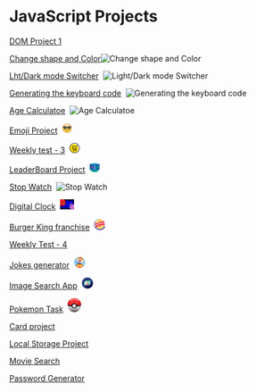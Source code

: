# JavaScript Projects
<!-- []() &nbsp;<img style="height: 15px; width: 25px;" src="" alt=""> -->

[DOM Project 1](https://rishavy.github.io/DOM_project_1/)

[Change shape and Color](https://rishavy.github.io/JavaScript-Projects/Change%20shape%20and%20Color/index.html)<img style="height: 13px; width: 30px;" src="https://excelkid.com/wp-content/uploads/2020/09/Change-Shape-Color-based-on-a-cell-value.png" alt="Change shape and Color">

[Lht/Dark mode Switcher](https://rishavy.github.io/JavaScript-Projects/Dark%20Mode/index.html?authuser=1) &nbsp;<img style="height: 18px; width: 18px;" src="https://nickjohn.gallerycdn.vsassets.io/extensions/nickjohn/autothemeswitcherforwin10darkmode/0.8/1625713621041/Microsoft.VisualStudio.Services.Icons.Default" alt="Light/Dark mode Switcher">

[Generating the keyboard code](https://rishavy.github.io/JavaScript-Projects/Generating%20the%20keyboard%20code/index.html) &nbsp;<img style="height: 15px; width: 25px;" src="https://static.vecteezy.com/system/resources/previews/031/734/606/large_2x/computer-keyboard-with-numbers-and-letters-3d-rendering-toned-image-coding-programming-developing-typing-script-source-languages-symbols-project-data-showing-in-screen-close-up-ai-generated-free-photo.jpg" alt="Generating the keyboard code">

[Age Calculatoe](https://rishavy.github.io/JavaScript-Projects/AGE%20CALCULATOR/index.html) &nbsp;<img style="height: 15px; width: 15px;" src="https://image.winudf.com/v2/image1/Y29tLnNhcHBhcnJheS5hZ2VjYWxjdWxhdG9yX2ljb25fMTU1MzM4NjI1N18wNDk/icon.png?w=184&fakeurl=1" alt="Age Calculatoe">

[Emoji Project](https://rishavy.github.io/JavaScript-Projects/Emoji%20Project/index.html) &nbsp;<img style="height: 19px; width: 19px;" src="https://github.com/rishavy/JavaScript-Projects/blob/main/Weekly%20test%20-%203/images/1.png?raw=true" alt="Emoji Project">

[Weekly test - 3](https://rishavy.github.io/JavaScript-Projects/Weekly%20test%20-%203/index.html) &nbsp;<img style="height: 18px; width: 18px;" src="https://github.com/rishavy/JavaScript-Projects/blob/main/Weekly%20test%20-%203/images/cart.png?raw=true" alt="Weekly test - 3">

[LeaderBoard Project](https://rishavy.github.io/JavaScript-Projects/LeaderBoard%20Project/index.html) &nbsp;<img style="height: 18px; width: 18px;" src="https://github.com/rishavy/JavaScript-Projects/blob/main/LeaderBoard%20Project/assest/icon.png?raw=true" alt="LeaderBoard Project">

[Stop Watch](https://rishavy.github.io/JavaScript-Projects/Stop%20Watch/index.html) &nbsp;<img style="height: 20px; width: 20px;" src="https://cdn.iconscout.com/icon/premium/png-256-thumb/stopwatch-3701359-3089846.png?f=webp" alt="Stop Watch">

[Digital Clock](https://rishavy.github.io/JavaScript-Projects/Digital%20Clock/index.html) &nbsp;<img style="height: 18px; width: 25px;" src="https://github.com/rishavy/JavaScript-Projects/blob/main/Digital%20Clock/clock.PNG?raw=true" alt="Digital Clock">

[Burger King franchise](https://rishavy.github.io/JavaScript-Projects/Burger%20King%20franchise/index.html) &nbsp;<img style="height: 20px; width: 20px;" src="https://github.com/rishavy/JavaScript-Projects/blob/main/Burger%20King%20franchise/assets/icon.png?raw=true" alt="Burger King franchise">

[Weekly Test - 4](https://rishavy.github.io/JavaScript-Projects/Weekly%20Test%20-%204/index.html)

[Jokes generator](https://rishavy.github.io/JavaScript-Projects/Jokes%20generator/index.html) &nbsp;<img style="height: 20px; width: 20px;" src="https://github.com/rishavy/JavaScript-Projects/blob/main/Jokes%20generator/jokewebicon.png?raw=true" alt="Jokes generator">


[Image Search App](https://rishavy.github.io/JavaScript-Projects/Image%20Search%20App/index.html) &nbsp;<img style="height: 20px; width: 20px;" src="https://github.com/rishavy/JavaScript-Projects/blob/main/Image%20Search%20App/img%20icon.png?raw=true" alt="Image Search App">

[Pokemon Task](https://rishavy.github.io/GeeksterPok/) &nbsp;<img style="height: 25px; width: 25px;" src="https://github.com/rishavy/GeeksterPok/blob/main/assest/png-clipart-pokeball-pokeball.png?raw=true" alt="GeeksterPok">

[Card project](https://rishavy.github.io/JavaScript-Projects/Card%20Project/index.html)

[Local Storage Project](https://rishavy.github.io/JavaScript-Projects/Local%20Storage%20Project/index.html)

[Movie Search](https://rishavy.github.io/JavaScript-Projects/Movie%20Search/index.html?authuser=1)

[Password Generator](https://rishavy.github.io/JavaScript-Projects/Password%20Generator/index.html)
